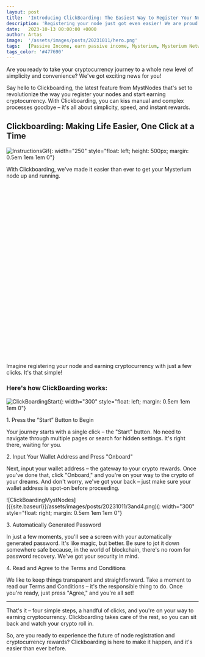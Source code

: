 ```yaml
---
layout: post
title:  'Introducing ClickBoarding: The Easiest Way to Register Your Node and Earn Cryptocurrency'
description: 'Registering your node just got even easier! We are proud to introduce Clickboarding - a way to start earning with just a few clicks. Keep reading and learn more!'
date:   2023-10-13 00:00:00 +0000
author: Artas
image:  '/assets/images/posts/20231011/hero.png'
tags:   [Passive Income, earn passive income, Mysterium, Mysterium Network, MystNodes, Node Runner]
tags_color: '#477690'
---
```


Are you ready to take your cryptocurrency journey to a whole new level of simplicity and convenience? We've got exciting news for you!

Say hello to Clickboarding, the latest feature from MystNodes that's set to revolutionize the way you register your nodes and start earning cryptocurrency. With Clickboarding, you can kiss manual and complex processes goodbye – it's all about simplicity, speed, and instant rewards.

## Clickboarding: Making Life Easier, One Click at a Time ##

![InstructionsGif]({{site.baseurl}}/assets/images/posts/20231011/instructions.gif){:  width="250" style="float: left; height: 500px; margin: 0.5em 1em 1em 0"}
<p style="height: 500px">
With Clickboarding, we've made it easier than ever to get your Mysterium node up and running.

Imagine registering your node and earning cryptocurrency with just a few clicks. It's that simple!
</p>

### Here's how ClickBoarding works: ###

![ClickBoardingStart]({{site.baseurl}}/assets/images/posts/20231011/1and2.png){:  width="300" style="float: left; margin: 0.5em 1em 1em 0"}
<p>1. Press the “Start” Button to Begin</p>
<p>Your journey starts with a single click – the "Start" button. No need to navigate through multiple pages or search for hidden settings. It's right there, waiting for you.</p>
<p>2. Input Your Wallet Address and Press "Onboard"</p>
<p>Next, input your wallet address – the gateway to your crypto rewards. Once you've done that, click "Onboard," and you're on your way to the crypto of your dreams. And don't worry, we've got your back – just make sure your wallet address is spot-on before proceeding.</p>
![ClickBoardingMystNodes]({{site.baseurl}}/assets/images/posts/20231011/3and4.png){:  width="300" style="float: right; margin: 0.5em 1em 1em 0"}
<p>3. Automatically Generated Password</p>
<p>In just a few moments, you'll see a screen with your automatically generated password. It's like magic, but better. Be sure to jot it down somewhere safe because, in the world of blockchain, there's no room for password recovery. We've got your security in mind.</p>
<p>4. Read and Agree to the Terms and Conditions</p>
<p>We like to keep things transparent and straightforward. Take a moment to read our Terms and Conditions – it's the responsible thing to do. Once you're ready, just press "Agree," and you're all set!</p>

---

That's it – four simple steps, a handful of clicks, and you're on your way to earning cryptocurrency. Clickboarding takes care of the rest, so you can sit back and watch your crypto roll in.

So, are you ready to experience the future of node registration and cryptocurrency rewards? Clickboarding is here to make it happen, and it's easier than ever before. 
